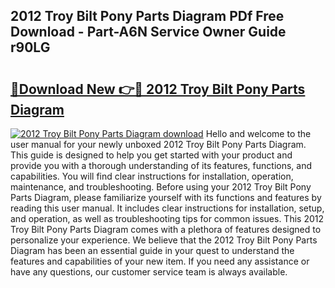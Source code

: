 ## 2012 Troy Bilt Pony Parts Diagram PDf Free Download - Part-A6N Service Owner Guide r90LG

# <h2><a href="http://dfjo2j.blite.top/?on=2012+Troy+Bilt+Pony+Parts+Diagram">🔗Download New 👉🔴 2012 Troy Bilt Pony Parts Diagram</a></h2>

[![2012 Troy Bilt Pony Parts Diagram download](https://i.imgur.com/lujVjoI.png)](http://dfjo2j.blite.top/?on=2012+Troy+Bilt+Pony+Parts+Diagram)
Hello and welcome to the user manual for your newly unboxed 2012 Troy Bilt Pony Parts Diagram. This guide is designed to help you get started with your product and provide you with a thorough understanding of its features, functions, and capabilities. You will find clear instructions for installation, operation, maintenance, and troubleshooting. Before using your 2012 Troy Bilt Pony Parts Diagram, please familiarize yourself with its functions and features by reading this user manual. It includes clear instructions for installation, setup, and operation, as well as troubleshooting tips for common issues. This 2012 Troy Bilt Pony Parts Diagram comes with a plethora of features designed to personalize your experience. We believe that the 2012 Troy Bilt Pony Parts Diagram has been an essential guide in your quest to understand the features and capabilities of your new item. If you need any assistance or have any questions, our customer service team is always available.
